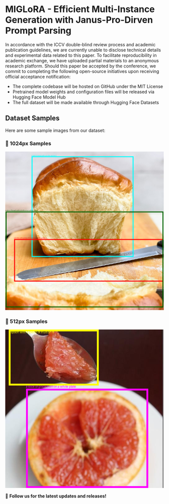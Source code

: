 # **MIGLoRA - Efficient Multi-Instance Generation with Janus-Pro-Dirven Prompt Parsing**  

In accordance with the ICCV double-blind review process and academic publication guidelines, we are currently unable to disclose technical details and experimental data related to this paper. To facilitate reproducibility in academic exchange, we have uploaded partial materials to an anonymous research platform. Should this paper be accepted by the conference, we commit to completing the following open-source initiatives upon receiving official acceptance notification:
- The complete codebase will be hosted on GitHub under the MIT License
- Pretrained model weights and configuration files will be released via Hugging Face Model Hub
- The full dataset will be made available through Hugging Face Datasets

## **Dataset Samples**  
Here are some sample images from our dataset:  

### 📂 1024px Samples  
![Sample Image 1](DescripBox/1024/0.png)  

### 📂 512px Samples  
![Sample Image 2](DescripBox/512/1000090.png)  

📌 **Follow us for the latest updates and releases!**  
